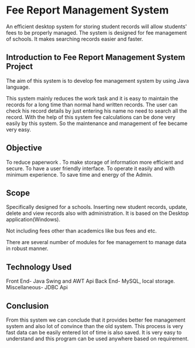 
# Fee Report Management System

An efficient desktop system for storing student records will allow students' fees to be properly managed.
The system is designed for fee management of schools. It makes searching records easier and faster.



## Introduction to Fee Report Management System Project
The aim of this system is to develop fee management system by using Java language.

This system mainly reduces the work task and it is easy to maintain the records for a long time than normal hand written records. The user can check his record details by just entering his name no need to search all the record. With the help of this system fee calculations can be done very easily by this system. So the maintenance and management of fee became very easy.

## Objective

To reduce paperwork . To make storage of information more efficient and secure. To have a user friendly interface. To operate it easily and with minimum experience. To save time and energy of the Admin.
## Scope

Specifically designed for a schools. Inserting new student records, update, delete and view records also with administration. It is based on the Desktop application(Windows).

Not including fees other than academics like bus fees and etc.

There are several number of modules for fee management to manage data in robust manner.


## Technology Used

Front End- Java Swing and AWT Api
Back End- MySQL, local storage.
Miscellaneous- JDBC Api

## Conclusion

From this system we can conclude that it provides better fee management system and also lot of convince than the old system. 
This process is very fast data can be easily entered lot of time is also saved. It is very easy to understand and this program can be used anywhere based on requirement.